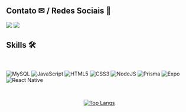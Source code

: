 

## Contato ✉ / Redes Sociais 📌
<div> 
  <a href = "mailto:caetanorodrigo46@gmail.com"><img src="https://img.shields.io/badge/-Gmail-%23333?style=for-the-badge&logo=gmail&logoColor=white" target="_blank"></a>
  <a href="https://www.linkedin.com/in/rodrigo-caetano-391648239/" target="_blank"><img src="https://img.shields.io/badge/-LinkedIn-%230077B5?style=for-the-badge&logo=linkedin&logoColor=white" target="_blank"></a> 
  
</div>
       
## Skills 🛠️
       
<div style="display: inline_block"><br>
  
  ![MySQL](https://img.shields.io/badge/mysql-%2300f.svg?style=for-the-badge&logo=mysql&logoColor=white)   ![JavaScript](https://img.shields.io/badge/javascript-%23323330.svg?style=for-the-badge&logo=javascript&logoColor=%23F7DF1E) ![HTML5](https://img.shields.io/badge/html5-%23E34F26.svg?style=for-the-badge&logo=html5&logoColor=white) ![CSS3](https://img.shields.io/badge/css3-%231572B6.svg?style=for-the-badge&logo=css3&logoColor=white) ![NodeJS](https://img.shields.io/badge/node.js-6DA55F?style=for-the-badge&logo=node.js&logoColor=white) ![Prisma](https://img.shields.io/badge/Prisma-3982CE?style=for-the-badge&logo=Prisma&logoColor=white) ![Expo](https://img.shields.io/badge/expo-1C1E24?style=for-the-badge&logo=expo&logoColor=#D04A37) ![React Native](https://img.shields.io/badge/react_native-%2320232a.svg?style=for-the-badge&logo=react&logoColor=%2361DAFB)
  
</div>
<br>

<div align="center">
  
 [![Top Langs](https://github-readme-stats.vercel.app/api/top-langs/?username=RodrickCS&layout=compact&show_icons=true&theme=radical)](https://github.com/anuraghazra/github-readme-stats)
  
 </div>
